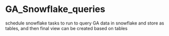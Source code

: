 # GA_Snowflake_queries

schedule snowflake tasks to run to query GA data in snowflake and store as tables, and then final view can be created based on tables
